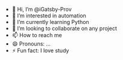- 👋 Hi, I’m @iGatsby-Prov
- 👀 I’m interested in automation
- 🌱 I’m currently learning Python
- 💞️ I’m looking to collaborate on any project
- 📫 How to reach me 
- 😄 Pronouns: ...
- ⚡ Fun fact: I love study

<!---
iGatsby-Prov/iGatsby-Prov is a ✨ special ✨ repository because its `README.md` (this file) appears on your GitHub profile.
You can click the Preview link to take a look at your changes.
--->
